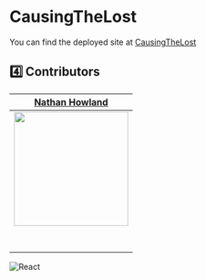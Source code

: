 # CausingTheLost
 You can find the deployed site at [CausingTheLost](https://causingthelost.com)
 
 ## 4️⃣ Contributors
|                                                       [Nathan Howland](https://github.com/NateyLB)                                                        |
| :-------------------------------------------------------------------------------------------------------------------------------------------------------: |
| [<img src="https://avatars0.githubusercontent.com/u/38302941?s=400&u=3b7e89f5287acbf4ba469f7a2625f3bc4a58927f&v=4" width = "200" />](https://github.com/) |
[<img src="https://github.com/favicon.ico" width="15"> ](https://github.com/NateyLB)                                                                        |
|         [ <img src="https://static.licdn.com/sc/h/al2o9zrvru7aqj8e1x2rzsrca" width="15"> ](https://www.linkedin.com/in/nathan-howland-3611241a6/)         |

![React](https://img.shields.io/badge/react-v16.13.1--alpha.2-blue.svg)
